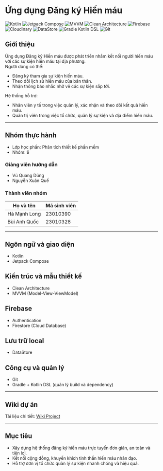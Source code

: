 # Ứng dụng Đăng ký Hiến máu

![Kotlin](https://img.shields.io/badge/Kotlin-7F52FF?style=for-the-badge&logo=kotlin&logoColor=white)
![Jetpack Compose](https://img.shields.io/badge/Jetpack%20Compose-4285F4?style=for-the-badge&logo=jetpackcompose&logoColor=white)
![MVVM](https://img.shields.io/badge/MVVM-FF6F00?style=for-the-badge&logo=android&logoColor=white)
![Clean Architecture](https://img.shields.io/badge/Clean%20Architecture-009688?style=for-the-badge&logo=architecture&logoColor=white)
![Firebase](https://img.shields.io/badge/Firebase-FFCA28?style=for-the-badge&logo=firebase&logoColor=black)
![Cloudinary](https://img.shields.io/badge/Cloudinary-3448C5?style=for-the-badge&logo=cloudinary&logoColor=white)
![DataStore](https://img.shields.io/badge/DataStore-3DDC84?style=for-the-badge&logo=android&logoColor=white)
![Gradle Kotlin DSL](https://img.shields.io/badge/Gradle%20Kotlin%20DSL-02303A?style=for-the-badge&logo=gradle&logoColor=white)
![Git](https://img.shields.io/badge/Git-F05032?style=for-the-badge&logo=git&logoColor=white)

## Giới thiệu
Ứng dụng Đăng ký Hiến máu được phát triển nhằm kết nối người hiến máu với các sự kiện hiến máu tại địa phương.  
Người dùng có thể:
- Đăng ký tham gia sự kiện hiến máu.
- Theo dõi lịch sử hiến máu của bản thân.
- Nhận thông báo nhắc nhở về các sự kiện sắp tới.

Hệ thống hỗ trợ:
- Nhân viên y tế trong việc quản lý, xác nhận và theo dõi kết quả hiến máu.  
- Quản trị viên trong việc tổ chức, quản lý sự kiện và địa điểm hiến máu.

---

## Nhóm thực hành
- Lớp học phần: Phân tích thiết kế phần mềm
- Nhóm: 9  

### Giảng viên hướng dẫn
- Vũ Quang Dũng  
- Nguyễn Xuân Quế  

### Thành viên nhóm
| Họ và tên        | Mã sinh viên |
|------------------|--------------|
| Hà Mạnh Long     | 23010390     |
| Bùi Anh Quốc     | 23010328     |

---

## Ngôn ngữ và giao diện
- Kotlin  
- Jetpack Compose  

## Kiến trúc và mẫu thiết kế
- Clean Architecture  
- MVVM (Model-View-ViewModel)  

## Firebase
- Authentication  
- Firestore (Cloud Database)  

## Lưu trữ local
- DataStore  

## Công cụ và quản lý
- Git  
- Gradle + Kotlin DSL (quản lý build và dependency)  

---

## Wiki dự án
Tài liệu chi tiết: [Wiki Project](https://github.com/AnhQuocs/PTTKPM25-26_ClassN05_Nhom_9/wiki)

---

## Mục tiêu
- Xây dựng hệ thống đăng ký hiến máu trực tuyến đơn giản, an toàn và tiện lợi.  
- Kết nối cộng đồng, khuyến khích tinh thần hiến máu nhân đạo.  
- Hỗ trợ đơn vị tổ chức quản lý sự kiện nhanh chóng và hiệu quả.  

